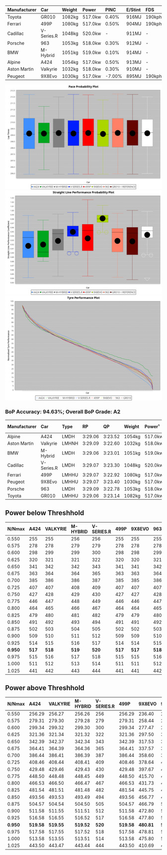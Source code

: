 | Manufacturer | Car        | Weight | Power   | PINC    | E/Stint | FDS     |
|:-|:-|:-|:-|:-|:-|:-|
| Toyota       | GR010      | 1082kg | 517.0kw | 0.40%   | 916MJ   | 190kph  |
| Ferrari      | 499P       | 1080kg | 517.0kw | 0.50%   | 904MJ   | 190kph  |
| Cadillac     | V-Series.R | 1048kg | 520.0kw |    -    | 911MJ   |    -    |
| Porsche      | 963        | 1053kg | 518.0kw | 0.30%   | 912MJ   |    -    |
| BMW          | M-Hybrid   | 1051kg | 519.0kw | 0.10%   | 914MJ   |    -    |
| Alpine       | A424       | 1054kg | 517.0kw | 0.50%   | 913MJ   |    -    |
| Aston Martin | Valkyrie   | 1032kg | 518.0kw | 0.30%   | 910MJ   |    -    |
| Peugeot      | 9X8Evo     | 1030kg | 517.0kw | -7.00%  | 895MJ   | 190kph  |

![PACECHART](./IMG/AUTO.png)
![STRAIGHTLINEPERFORMANCECHART](./IMG/AUTO_sp.png)
![TYREPERFORMANCECHART](./IMG/AUTO_tw.png)

### BoP Accuracy: 94.63%; Overall BoP Grade: A2
| Manufacturer | Car        | Type  | RP      | QP      | Weight | Power¹  | Threshhold | PINC    | Power²   | E/Stint | AVG Vmax  | FDS     | RDLC | L/Stint | BOP-Grade | Model Accuracy | Model Points | Match%  | SimDiff |
|:-|:-|:-|:-|:-|:-|:-|:-|:-|:-|:-|:-|:-|:-|:-|:-|:-|:-|:-|:-|
| Alpine       | A424       | LMDH  | 3:29.06 | 3:23.52 | 1054kg | 517.0kw | 210.0kph   | 0.50%   | 519.60kw |  913MJ  | 320.27kph |    -    | 1.02 | 12      | ~A1       | 96.10%         | 2390         | 97.40%  | +0.07   |
| Aston Martin | Valkyrie   | LMHNH | 3:29.09 | 3:22.60 | 1032kg | 518.0kw | 210.0kph   | 0.30%   | 519.60kw |  910MJ  | 322.09kph |    -    | 1.05 | 12      | +C2       | 100.00%        | 466          | 73.45%  | #       |
| BMW          | M-Hybrid   | LMDH  | 3:29.06 | 3:23.01 | 1051kg | 519.0kw | 210.0kph   | 0.10%   | 519.50kw |  914MJ  | 322.57kph |    -    | 1.02 | 12      | ~A1       | 100.00%        | 3339         | 99.91%  | +0.19   |
| Cadillac     | V-Series.R | LMDH  | 3:29.07 | 3:23.30 | 1048kg | 520.0kw | 210.0kph   |    -    | 520.00kw |  911MJ  | 324.91kph |    -    | 1.02 | 12      | ~A1       | 99.56%         | 5841         | 98.78%  | -0.01   |
| Ferrari      | 499P       | LMHHU | 3:29.07 | 3:22.92 | 1080kg | 517.0kw | 210.0kph   | 0.50%   | 519.60kw |  904MJ  | 321.93kph | 190kph  | 1.03 | 12      | ~A1       | 99.57%         | 7417         | 100.00% | +0.42   |
| Peugeot      | 9X8Evo     | LMHHU | 3:29.07 | 3:23.40 | 1030kg | 517.0kw | 210.0kph   | -7.00%  | 480.80kw |  895MJ  | 329.38kph | 190kph  | 1.03 | 12      | +B1       | 100.00%        | 1891         | 87.48%  | +0.36   |
| Porsche      | 963        | LMDH  | 3:29.09 | 3:22.78 | 1053kg | 518.0kw | 210.0kph   | 0.30%   | 519.60kw |  912MJ  | 322.40kph |    -    | 1.02 | 12      | ~A1       | 98.39%         | 16118        | 100.00% | +0.42   |
| Toyota       | GR010      | LMHHU | 3:29.06 | 3:23.14 | 1082kg | 517.0kw | 210.0kph   | 0.40%   | 519.10kw |  916MJ  | 320.56kph | 190kph  | 1.02 | 12      | ~A1       | 99.90%         | 5196         | 100.00% | +0.36   |

## Power below Threshhold
| N/Nmax    | A424    | VALKYRIE | M-HYBRID | V-SERIES.R | 499P    | 9X8EVO  | 963     | GR010   |
|:-|:-|:-|:-|:-|:-|:-|:-|:-|
|  0.550    |  255    |  255     |  256     |  256       |  255    |  255    |  255    |  255    |
|  0.575    |  278    |  278     |  279     |  279       |  278    |  278    |  278    |  278    |
|  0.600    |  298    |  299     |  299     |  300       |  298    |  298    |  299    |  298    |
|  0.625    |  320    |  321     |  321     |  322       |  320    |  320    |  321    |  320    |
|  0.650    |  341    |  342     |  342     |  343       |  341    |  341    |  342    |  341    |
|  0.675    |  363    |  364     |  364     |  365       |  363    |  363    |  364    |  363    |
|  0.700    |  385    |  386     |  386     |  387       |  385    |  385    |  386    |  385    |
|  0.725    |  407    |  407     |  408     |  409       |  407    |  407    |  407    |  407    |
|  0.750    |  427    |  428     |  429     |  430       |  427    |  427    |  428    |  427    |
|  0.775    |  446    |  447     |  448     |  449       |  446    |  446    |  447    |  446    |
|  0.800    |  464    |  465     |  466     |  467       |  464    |  464    |  465    |  464    |
|  0.825    |  479    |  480     |  481     |  482       |  479    |  479    |  480    |  479    |
|  0.850    |  491    |  492     |  493     |  494       |  491    |  491    |  492    |  491    |
|  0.875    |  502    |  503     |  504     |  505       |  502    |  502    |  503    |  502    |
|  0.900    |  509    |  510     |  511     |  512       |  509    |  509    |  510    |  509    |
|  0.925    |  514    |  515     |  516     |  517       |  514    |  514    |  515    |  514    |
| **0.950** | **517** | **518**  | **519**  | **520**    | **517** | **517** | **518** | **517** |
|  0.975    |  515    |  516     |  517     |  518       |  515    |  515    |  516    |  515    |
|  1.000    |  511    |  512     |  513     |  514       |  511    |  511    |  512    |  511    |
|  1.025    |  441    |  442     |  443     |  444       |  441    |  441    |  442    |  441    |

## Power above Threshhold
| N/Nmax    | A424       | VALKYRIE   | M-HYBRID   | V-SERIES.R | 499P       | 9X8EVO     | 963        | GR010      |
|:-|:-|:-|:-|:-|:-|:-|:-|:-|
|  0.550    |  256.29    |  256.27    |  256.26    |  256       |  256.29    |  236.40    |  256.27    |  256.03    |
|  0.575    |  279.31    |  279.30    |  279.28    |  279       |  279.31    |  258.44    |  279.30    |  279.04    |
|  0.600    |  299.34    |  299.32    |  299.30    |  300       |  299.34    |  277.47    |  299.32    |  299.04    |
|  0.625    |  321.36    |  321.34    |  321.32    |  322       |  321.36    |  297.50    |  321.34    |  321.04    |
|  0.650    |  342.39    |  342.37    |  342.34    |  343       |  342.39    |  317.53    |  342.37    |  342.04    |
|  0.675    |  364.41    |  364.39    |  364.36    |  365       |  364.41    |  337.57    |  364.39    |  364.05    |
|  0.700    |  386.44    |  386.41    |  386.39    |  387       |  386.44    |  358.60    |  386.41    |  386.05    |
|  0.725    |  408.46    |  408.44    |  408.41    |  409       |  408.46    |  378.64    |  408.44    |  408.05    |
|  0.750    |  429.48    |  429.46    |  429.43    |  430       |  429.48    |  397.67    |  429.46    |  429.06    |
|  0.775    |  448.50    |  448.48    |  448.45    |  449       |  448.50    |  415.70    |  448.48    |  448.06    |
|  0.800    |  466.53    |  466.50    |  466.47    |  467       |  466.53    |  431.73    |  466.50    |  466.06    |
|  0.825    |  481.54    |  481.51    |  481.48    |  482       |  481.54    |  445.75    |  481.51    |  481.06    |
|  0.850    |  493.56    |  493.53    |  493.49    |  494       |  493.56    |  456.77    |  493.53    |  493.06    |
|  0.875    |  504.57    |  504.54    |  504.50    |  505       |  504.57    |  466.79    |  504.54    |  504.07    |
|  0.900    |  511.58    |  511.55    |  511.51    |  512       |  511.58    |  472.80    |  511.55    |  511.07    |
|  0.925    |  516.58    |  516.55    |  516.52    |  517       |  516.58    |  477.80    |  516.55    |  516.07    |
| **0.950** | **519.58** | **519.55** | **519.52** | **520**    | **519.58** | **480.81** | **519.55** | **519.07** |
|  0.975    |  517.58    |  517.55    |  517.52    |  518       |  517.58    |  478.81    |  517.55    |  517.07    |
|  1.000    |  513.58    |  513.55    |  513.51    |  514       |  513.58    |  475.80    |  513.55    |  513.07    |
|  1.025    |  443.50    |  443.47    |  443.44    |  444       |  443.50    |  410.69    |  443.47    |  443.06    |
